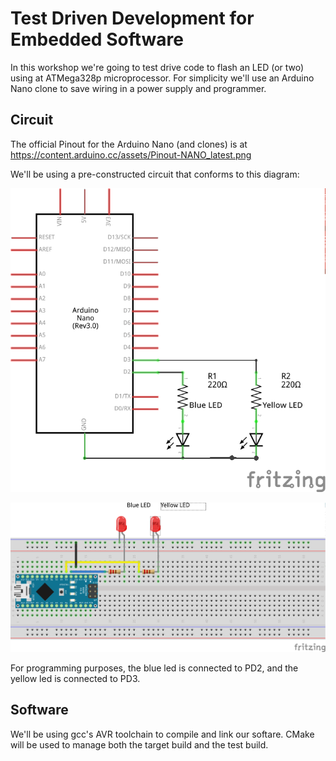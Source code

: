 # Test Driven Development for Embedded Software

In this workshop we're going to test drive code to flash an LED (or two) using at ATMega328p microprocessor.  For simplicity we'll use an Arduino Nano clone to save wiring in a power supply and programmer.

## Circuit

The official Pinout for the Arduino Nano (and clones) is at https://content.arduino.cc/assets/Pinout-NANO_latest.png

We'll be using a pre-constructed circuit that conforms to this diagram:

![Schematic](resources/wolverineflasher_schem.png)

![Breadboard](resources/wolverineflasher_bb.png)

For programming purposes, the blue led is connected to PD2, and the yellow led is connected to PD3.

## Software

We'll be using gcc's AVR toolchain to compile and link our softare.  CMake will be used to manage both the target build and the test build.